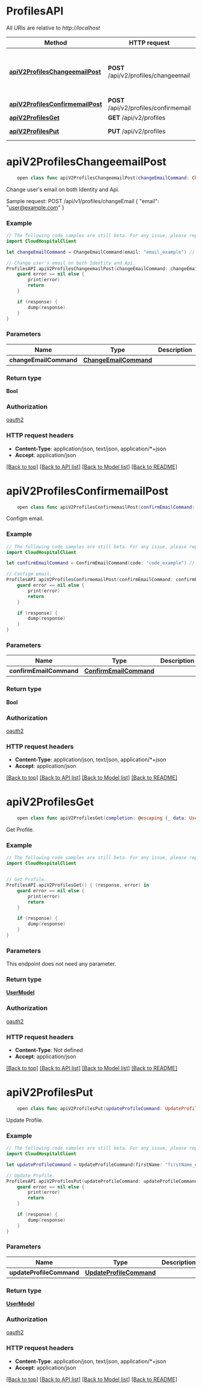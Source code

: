 # ProfilesAPI

All URIs are relative to *http://localhost*

Method | HTTP request | Description
------------- | ------------- | -------------
[**apiV2ProfilesChangeemailPost**](ProfilesAPI.md#apiv2profileschangeemailpost) | **POST** /api/v2/profiles/changeemail | Change user&#39;s email on both Identity and Api.
[**apiV2ProfilesConfirmemailPost**](ProfilesAPI.md#apiv2profilesconfirmemailpost) | **POST** /api/v2/profiles/confirmemail | Configm email.
[**apiV2ProfilesGet**](ProfilesAPI.md#apiv2profilesget) | **GET** /api/v2/profiles | Get Profile.
[**apiV2ProfilesPut**](ProfilesAPI.md#apiv2profilesput) | **PUT** /api/v2/profiles | Update Profile.


# **apiV2ProfilesChangeemailPost**
```swift
    open class func apiV2ProfilesChangeemailPost(changeEmailCommand: ChangeEmailCommand? = nil, completion: @escaping (_ data: Bool?, _ error: Error?) -> Void)
```

Change user's email on both Identity and Api.

Sample request:        POST /api/v1/profiles/changeEmail      {          \"email\": \"user@example.com\"      }

### Example
```swift
// The following code samples are still beta. For any issue, please report via http://github.com/OpenAPITools/openapi-generator/issues/new
import CloudHospitalClient

let changeEmailCommand = ChangeEmailCommand(email: "email_example") // ChangeEmailCommand |  (optional)

// Change user's email on both Identity and Api.
ProfilesAPI.apiV2ProfilesChangeemailPost(changeEmailCommand: changeEmailCommand) { (response, error) in
    guard error == nil else {
        print(error)
        return
    }

    if (response) {
        dump(response)
    }
}
```

### Parameters

Name | Type | Description  | Notes
------------- | ------------- | ------------- | -------------
 **changeEmailCommand** | [**ChangeEmailCommand**](ChangeEmailCommand.md) |  | [optional] 

### Return type

**Bool**

### Authorization

[oauth2](../README.md#oauth2)

### HTTP request headers

 - **Content-Type**: application/json, text/json, application/*+json
 - **Accept**: application/json

[[Back to top]](#) [[Back to API list]](../README.md#documentation-for-api-endpoints) [[Back to Model list]](../README.md#documentation-for-models) [[Back to README]](../README.md)

# **apiV2ProfilesConfirmemailPost**
```swift
    open class func apiV2ProfilesConfirmemailPost(confirmEmailCommand: ConfirmEmailCommand? = nil, completion: @escaping (_ data: Bool?, _ error: Error?) -> Void)
```

Configm email.

### Example
```swift
// The following code samples are still beta. For any issue, please report via http://github.com/OpenAPITools/openapi-generator/issues/new
import CloudHospitalClient

let confirmEmailCommand = ConfirmEmailCommand(code: "code_example") // ConfirmEmailCommand |  (optional)

// Configm email.
ProfilesAPI.apiV2ProfilesConfirmemailPost(confirmEmailCommand: confirmEmailCommand) { (response, error) in
    guard error == nil else {
        print(error)
        return
    }

    if (response) {
        dump(response)
    }
}
```

### Parameters

Name | Type | Description  | Notes
------------- | ------------- | ------------- | -------------
 **confirmEmailCommand** | [**ConfirmEmailCommand**](ConfirmEmailCommand.md) |  | [optional] 

### Return type

**Bool**

### Authorization

[oauth2](../README.md#oauth2)

### HTTP request headers

 - **Content-Type**: application/json, text/json, application/*+json
 - **Accept**: application/json

[[Back to top]](#) [[Back to API list]](../README.md#documentation-for-api-endpoints) [[Back to Model list]](../README.md#documentation-for-models) [[Back to README]](../README.md)

# **apiV2ProfilesGet**
```swift
    open class func apiV2ProfilesGet(completion: @escaping (_ data: UserModel?, _ error: Error?) -> Void)
```

Get Profile.

### Example
```swift
// The following code samples are still beta. For any issue, please report via http://github.com/OpenAPITools/openapi-generator/issues/new
import CloudHospitalClient


// Get Profile.
ProfilesAPI.apiV2ProfilesGet() { (response, error) in
    guard error == nil else {
        print(error)
        return
    }

    if (response) {
        dump(response)
    }
}
```

### Parameters
This endpoint does not need any parameter.

### Return type

[**UserModel**](UserModel.md)

### Authorization

[oauth2](../README.md#oauth2)

### HTTP request headers

 - **Content-Type**: Not defined
 - **Accept**: application/json

[[Back to top]](#) [[Back to API list]](../README.md#documentation-for-api-endpoints) [[Back to Model list]](../README.md#documentation-for-models) [[Back to README]](../README.md)

# **apiV2ProfilesPut**
```swift
    open class func apiV2ProfilesPut(updateProfileCommand: UpdateProfileCommand? = nil, completion: @escaping (_ data: UserModel?, _ error: Error?) -> Void)
```

Update Profile.

### Example
```swift
// The following code samples are still beta. For any issue, please report via http://github.com/OpenAPITools/openapi-generator/issues/new
import CloudHospitalClient

let updateProfileCommand = UpdateProfileCommand(firstName: "firstName_example", lastName: "lastName_example", phone: "phone_example", photo: "photo_example", photoThumbnail: "photoThumbnail_example", gender: Gender(), dateOfBirth: Date(), languages: [UserLanguageModel(id: 123, language: "language_example")], locations: [UserLocationModel(latitude: 123, longitude: 123, country: "country_example", state: "state_example", county: "county_example", city: "city_example", zipCode: "zipCode_example", address: "address_example", locationType: UserLocationType())]) // UpdateProfileCommand |  (optional)

// Update Profile.
ProfilesAPI.apiV2ProfilesPut(updateProfileCommand: updateProfileCommand) { (response, error) in
    guard error == nil else {
        print(error)
        return
    }

    if (response) {
        dump(response)
    }
}
```

### Parameters

Name | Type | Description  | Notes
------------- | ------------- | ------------- | -------------
 **updateProfileCommand** | [**UpdateProfileCommand**](UpdateProfileCommand.md) |  | [optional] 

### Return type

[**UserModel**](UserModel.md)

### Authorization

[oauth2](../README.md#oauth2)

### HTTP request headers

 - **Content-Type**: application/json, text/json, application/*+json
 - **Accept**: application/json

[[Back to top]](#) [[Back to API list]](../README.md#documentation-for-api-endpoints) [[Back to Model list]](../README.md#documentation-for-models) [[Back to README]](../README.md)

